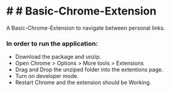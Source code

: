 


# # # Basic-Chrome-Extension
A Basic-Chrome-Extension to navigate between personal links.

### In order to run the application:
- Download the package and unzip.
- Open Chrome > Options > More tools > Extensions
- Drag and Drop the unziped folder into the extentions page.
- Turn on developer mode.
- Restart Chrome and the extension should be Working. 
